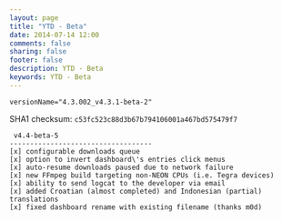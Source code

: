 ```yaml
---
layout: page
title: "YTD - Beta"
date: 2014-07-14 12:00
comments: false
sharing: false
footer: false
description: YTD - Beta
keywords: YTD - Beta
---
```

`versionName="4.3.002_v4.3.1-beta-2"`

SHA1 checksum: `c53fc523c88d3b67b794106001a467bd575479f7`

     v4.4-beta-5
    -----------------------------------
    [x] configurable downloads queue
    [x] option to invert dashboard\'s entries click menus
    [x] auto-resume downloads paused due to network failure
    [x] new FFmpeg build targeting non-NEON CPUs (i.e. Tegra devices)
    [x] ability to send logcat to the developer via email
    [x] added Croatian (almost completed) and Indonesian (partial) translations
    [x] fixed dashboard rename with existing filename (thanks m0d)
